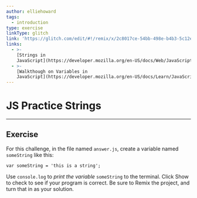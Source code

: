 ```yaml
---
author: elliehoward
tags:
  - introduction
type: exercise
linkType: glitch
link: 'https://glitch.com/edit/#!/remix/x/2c8017ce-54bb-498e-b4b3-5c12efac9b67'
links:
  - >-
    [Strings in
    JavaScript](https://developer.mozilla.org/en-US/docs/Web/JavaScript/Reference/Global_Objects/String){documentation}
  - >-
    [Walkthough on Variables in
    JavaScript](https://developer.mozilla.org/en-US/docs/Learn/JavaScript/First_steps/Variables){walkthrough}
---
```


# JS Practice Strings


---

## Exercise

For this challenge, in the file named `answer.js`, create a variable named `someString` like this:

```plain-text
var someString = 'this is a string';
```

Use `console.log` to *print the variable* `someString` to the terminal.
Click Show to check to see if your program is correct.
Be sure to Remix the project, and turn that in as your solution.
